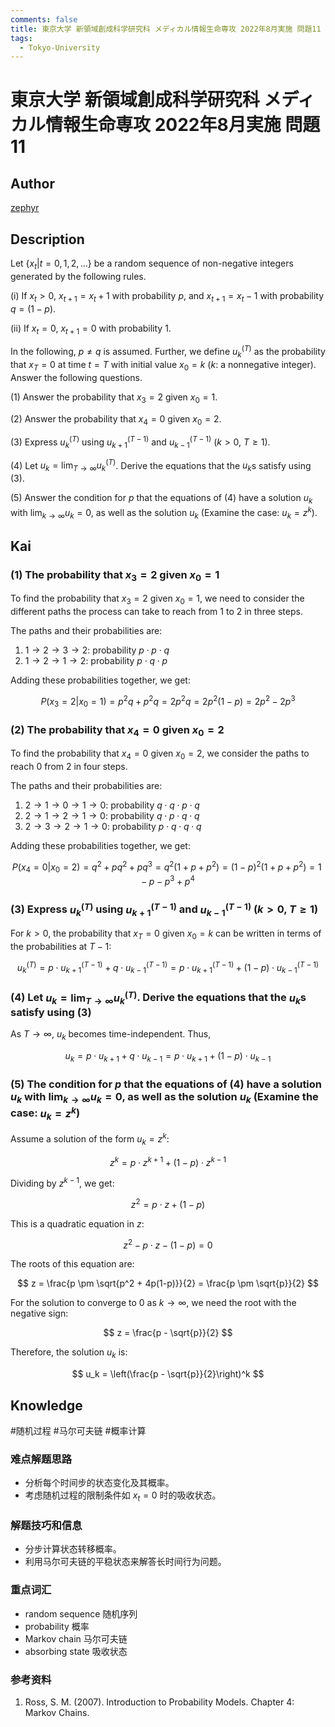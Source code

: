 ```yaml
---
comments: false
title: 東京大学 新領域創成科学研究科 メディカル情報生命専攻 2022年8月実施 問題11
tags:
  - Tokyo-University
---
```


# 東京大学 新領域創成科学研究科 メディカル情報生命専攻 2022年8月実施 問題11

## **Author**
[zephyr](https://inshi-notes.zephyr-zdz.space/)

## **Description**
Let $\{x_t | t = 0, 1, 2, \ldots\}$ be a random sequence of non-negative integers generated by the following rules.

(i) If $x_t > 0$, $x_{t+1} = x_t + 1$ with probability $p$, and $x_{t+1} = x_t - 1$ with probability $q = (1 - p)$.

(ii) If $x_t = 0$, $x_{t+1} = 0$ with probability 1.

In the following, $p \neq q$ is assumed. Further, we define $u_k^{(T)}$ as the probability that $x_T = 0$ at time $t = T$ with initial value $x_0 = k$ ($k$: a nonnegative integer). Answer the following questions.

(1) Answer the probability that $x_3 = 2$ given $x_0 = 1$.

(2) Answer the probability that $x_4 = 0$ given $x_0 = 2$.

(3) Express $u_k^{(T)}$ using $u_{k+1}^{(T-1)}$ and $u_{k-1}^{(T-1)}$ ($k > 0$, $T \geq 1$).

(4) Let $u_k = \lim_{T \to \infty} u_k^{(T)}$. Derive the equations that the $u_k$s satisfy using (3).

(5) Answer the condition for $p$ that the equations of (4) have a solution $u_k$ with $\lim_{k \to \infty} u_k = 0$, as well as the solution $u_k$ (Examine the case: $u_k = z^k$).

## **Kai**
### (1) The probability that $x_3 = 2$ given $x_0 = 1$

To find the probability that $x_3 = 2$ given $x_0 = 1$, we need to consider the different paths the process can take to reach from 1 to 2 in three steps.

The paths and their probabilities are:

1. $1 \to 2 \to 3 \to 2$: probability $p \cdot p \cdot q$
2. $1 \to 2 \to 1 \to 2$: probability $p \cdot q \cdot p$

Adding these probabilities together, we get:

$$
P(x_3 = 2 | x_0 = 1) = p^2q + p^2q = 2p^2q = 2p^2(1-p) = 2p^2 - 2p^3
$$

### (2) The probability that $x_4 = 0$ given $x_0 = 2$

To find the probability that $x_4 = 0$ given $x_0 = 2$, we consider the paths to reach 0 from 2 in four steps.

The paths and their probabilities are:

1. $2 \to 1 \to 0 \to 1 \to 0$: probability $q \cdot q \cdot p \cdot q$
2. $2 \to 1 \to 2 \to 1 \to 0$: probability $q \cdot p \cdot q \cdot q$
3. $2 \to 3 \to 2 \to 1 \to 0$: probability $p \cdot q \cdot q \cdot q$

Adding these probabilities together, we get:

$$
P(x_4 = 0 | x_0 = 2) = q^2 + pq^2 + pq^3 = q^2(1 + p + p^2) = (1-p)^2(1+p+p^2) = 1 - p - p^3 + p^4
$$

### (3) Express $u_k^{(T)}$ using $u_{k+1}^{(T-1)}$ and $u_{k-1}^{(T-1)}$ ($k > 0$, $T \geq 1$)

For $k > 0$, the probability that $x_T = 0$ given $x_0 = k$ can be written in terms of the probabilities at $T-1$:

$$
u_k^{(T)} = p \cdot u_{k+1}^{(T-1)} + q \cdot u_{k-1}^{(T-1)} = p \cdot u_{k+1}^{(T-1)} + (1-p) \cdot u_{k-1}^{(T-1)}
$$

### (4) Let $u_k = \lim_{T \to \infty} u_k^{(T)}$. Derive the equations that the $u_k$s satisfy using (3)

As $T \to \infty$, $u_k$ becomes time-independent. Thus,

$$
u_k = p \cdot u_{k+1} + q \cdot u_{k-1} = p \cdot u_{k+1} + (1-p) \cdot u_{k-1}
$$

### (5) The condition for $p$ that the equations of (4) have a solution $u_k$ with $\lim_{k \to \infty} u_k = 0$, as well as the solution $u_k$ (Examine the case: $u_k = z^k$)

Assume a solution of the form $u_k = z^k$:

$$
z^k = p \cdot z^{k+1} + (1-p) \cdot z^{k-1}
$$

Dividing by $z^{k-1}$, we get:

$$
z^2 = p \cdot z + (1-p)
$$

This is a quadratic equation in $z$:

$$
z^2 - p \cdot z - (1-p) = 0
$$

The roots of this equation are:

$$
z = \frac{p \pm \sqrt{p^2 + 4p(1-p)}}{2} = \frac{p \pm \sqrt{p}}{2}
$$

For the solution to converge to 0 as $k \to \infty$, we need the root with the negative sign:

$$
z = \frac{p - \sqrt{p}}{2}
$$

Therefore, the solution $u_k$ is:

$$
u_k = \left(\frac{p - \sqrt{p}}{2}\right)^k
$$

## Knowledge

#随机过程 #马尔可夫链 #概率计算

### 难点解题思路

- 分析每个时间步的状态变化及其概率。
- 考虑随机过程的限制条件如 $x_t = 0$ 时的吸收状态。

### 解题技巧和信息

- 分步计算状态转移概率。
- 利用马尔可夫链的平稳状态来解答长时间行为问题。

### 重点词汇

- random sequence 随机序列
- probability 概率
- Markov chain 马尔可夫链
- absorbing state 吸收状态

### 参考资料

1. Ross, S. M. (2007). Introduction to Probability Models. Chapter 4: Markov Chains.
